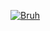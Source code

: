 [![ Bruh ](https://github-readme-stats.vercel.app/api?username=2024eli)](https://github.com/2024eli/2024eli)


